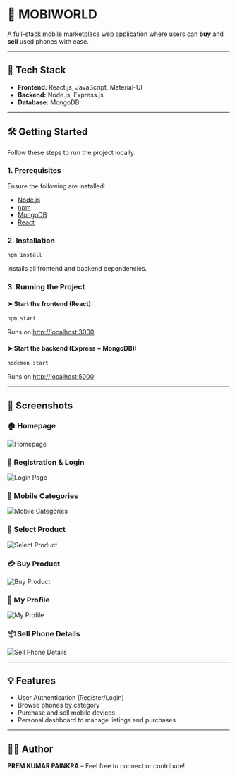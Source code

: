 
# 📱 MOBIWORLD

A full-stack mobile marketplace web application where users can **buy** and **sell** used phones with ease.

---

## 🚀 Tech Stack

- **Frontend:** React.js, JavaScript, Material-UI  
- **Backend:** Node.js, Express.js  
- **Database:** MongoDB  

---

## 🛠️ Getting Started

Follow these steps to run the project locally:

### 1. Prerequisites

Ensure the following are installed:

- [Node.js](https://nodejs.org/)
- [npm](https://www.npmjs.com/)
- [MongoDB](https://www.mongodb.com/)
- [React](https://reactjs.org/)

### 2. Installation

```bash
npm install
```

Installs all frontend and backend dependencies.

### 3. Running the Project

#### ➤ Start the frontend (React):
```bash
npm start
```
Runs on [http://localhost:3000](http://localhost:3000)

#### ➤ Start the backend (Express + MongoDB):
```bash
nodemon start
```
Runs on [http://localhost:5000](http://localhost:5000)

---

## 📸 Screenshots

### 🏠 Homepage
![Homepage](https://user-images.githubusercontent.com/77229655/164453686-b9b36ac8-7694-4d8f-bfd4-32bd50ed883a.png)

### 🔐 Registration & Login
![Login Page](https://user-images.githubusercontent.com/77229655/164452789-39945146-6815-4925-9ba5-46bf86977fa9.png)

### 📱 Mobile Categories
![Mobile Categories](https://user-images.githubusercontent.com/77229655/164454215-bff64cd5-f78d-4963-9006-8b1b5349481f.png)

### 🛒 Select Product
![Select Product](https://user-images.githubusercontent.com/77229655/164455061-2787addd-87dd-434f-949e-c1687cbda336.png)

### 💳 Buy Product
![Buy Product](https://user-images.githubusercontent.com/77229655/164457165-d237e854-170a-4ce9-bc77-9c23af35261b.png)

### 👤 My Profile
![My Profile](https://user-images.githubusercontent.com/77229655/164455415-cb85109e-e126-44c9-8bec-493dbd267900.png)

### 📦 Sell Phone Details
![Sell Phone Details](https://user-images.githubusercontent.com/77229655/164455988-b1e963c2-10bc-4584-95f9-09d45010806a.png)

---

## 💡 Features

- User Authentication (Register/Login)
- Browse phones by category
- Purchase and sell mobile devices
- Personal dashboard to manage listings and purchases

---

## 🧑‍💻 Author

**PREM KUMAR PAINKRA** – 
Feel free to connect or contribute!
